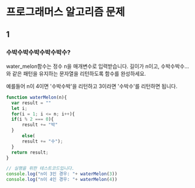 # 프로그래머스 알고리즘 문제

## 1

### 수박수박수박수박수박수?

water_melon함수는 정수 n을 매개변수로 입력받습니다.
길이가 n이고, 수박수박수...와 같은 패턴을 유지하는 문자열을 리턴하도록 함수를 완성하세요.

예를들어 n이 4이면 '수박수박'을 리턴하고 3이라면 '수박수'를 리턴하면 됩니다.

```js
function waterMelon(n){
  var result = ""
  let i;
  for(i = 1; i <= n; i++){
  if(i % 2 === 0){
      result += "박"
  }
      else(
      result += "수");
  }
  return result;
}

// 실행을 위한 테스트코드입니다.
console.log("n이 3인 경우: "+ waterMelon(3))
console.log("n이 4인 경우: "+ waterMelon(4))
```
